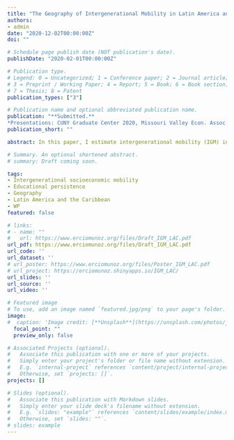 ```yaml
---
title: "The Geography of Intergenerational Mobility in Latin America and the Caribbean"
authors:
- admin
date: "2020-12-02T00:00:00Z"
doi: ""

# Schedule page publish date (NOT publication's date).
publishDate: "2020-02-01T00:00:00Z"

# Publication type.
# Legend: 0 = Uncategorized; 1 = Conference paper; 2 = Journal article;
# 3 = Preprint / Working Paper; 4 = Report; 5 = Book; 6 = Book section;
# 7 = Thesis; 8 = Patent
publication_types: ["3"]

# Publication name and optional abbreviated publication name.
publication: "**Submitted.**
*Presentations: CUNY Graduate Center 2020, Missouri Valley Econ. Assoc. 2020, Stone Center 2020, WEAI 2021, Social Mobility and Economic Performance Workshop (scheduled), MEA 2021 (scheduled), SOLE 2021 (scheduled), and CEA 2021 (scheduled)*"
publication_short: ""

abstract: In this paper, I estimate intergenerational mobility (IGM) in education using cross-sectional data from 91 censuses that span 24 countries in Latin America and the Caribbean (LAC) over half a century. I measure upward mobility as the likelihood of obtaining at least a primary education for individuals whose parents did not finish primary school, whereas downward mobility as the likelihood of failing to complete primary education for individuals whose parents completed at least primary school. In addition, I explore the geography of educational IGM using nearly 400 “provinces” (coarse administrative units similar to states in the U.S.) and more than 6,000 “districts” (fine administrative units similar to counties in the U.S.). I document wide cross-country and within-country heterogeneity. In LAC, the distance between the most and least upwardly mobile country is close to what has been recently documented in Africa, although the least mobile countries in Africa are less mobile than the least mobile in LAC. I document a declining trend in the mobility gap between urban and rural populations, but I do not find important differences by gender. Within countries, the level of mobility is highly correlated to the share of primary completion of the previous generation, which suggests a high level of inertia. In addition, upward (downward) mobility is negatively (positively) correlated to distance to the capital and the share of employment in agriculture, but positively (negatively) correlated to the share of employment in industry.

# Summary. An optional shortened abstract.
# summary: Draft coming soon.

tags:
- Intergenerational socioeconomic mobility
- Educational persistence
- Geography
- Latin America and the Caribbean
- WP
featured: false

# links:
# - name: ""
#   url: https://www.erciomunoz.org/files/Draft_IGM_LAC.pdf
url_pdf: https://www.erciomunoz.org/files/Draft_IGM_LAC.pdf
url_code: ''
url_dataset: ''
# url_poster: https://www.erciomunoz.org/files/Poster_IGM_LAC.pdf
# url_project: https://erciomunoz.shinyapps.io/IGM_LAC/
url_slides: ''
url_source: ''
url_video: ''

# Featured image
# To use, add an image named `featured.jpg/png` to your page's folder. 
image:
#  caption: 'Image credit: [**Unsplash**](https://unsplash.com/photos/jdD8gXaTZsc)'
  focal_point: ""
  preview_only: false

# Associated Projects (optional).
#   Associate this publication with one or more of your projects.
#   Simply enter your project's folder or file name without extension.
#   E.g. `internal-project` references `content/project/internal-project/index.md`.
#   Otherwise, set `projects: []`.
projects: []

# Slides (optional).
#   Associate this publication with Markdown slides.
#   Simply enter your slide deck's filename without extension.
#   E.g. `slides: "example"` references `content/slides/example/index.md`.
#   Otherwise, set `slides: ""`.
# slides: example
---
```

